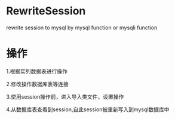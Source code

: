 # RewriteSession
rewrite session to mysql  by mysql function or mysqli function
# 操作
<p>1.根据实列数据表进行操作</p>
<p>2.修改操作数据库表等连接</p>
<p>3.使用session操作前，进入导入类文件，设置操作</p>
<p>4.从数据库表查看到session,自此session被重新写入到mysql数据库中</p>
